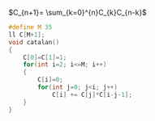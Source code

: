 $C_{n+1}= \sum_{k=0}^{n}C_{k}C_{n-k}$

```cpp
#define M 35
ll C[M+1];
void catalan()
{
    C[0]=C[1]=1;
    for(int i=2; i<=M; i++)
    {
        C[i]=0;
        for(int j=0; j<i; j++)
            C[i] += C[j]*C[i-j-1];
    }
}
```
